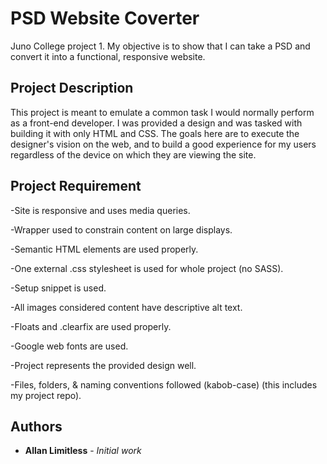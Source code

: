 # PSD Website Coverter

Juno College project 1. My objective is to show that I can take a PSD and convert it into a functional, responsive website.

## Project Description

This project is meant to emulate a common task I would normally perform as a front-end developer. I was provided a design and was tasked with building it with only HTML and CSS. The goals here are to execute the designer's vision on the web, and to build a good experience for my users regardless of the device on which they are viewing the site.

## Project Requirement

-Site is responsive and uses media queries.

-Wrapper used to constrain content on large displays.

-Semantic HTML elements are used properly.

-One external .css stylesheet is used for whole project (no SASS).

-Setup snippet is used.

-All images considered content have descriptive alt text.

-Floats and .clearfix are used properly.

-Google web fonts are used.

-Project represents the provided design well.

-Files, folders, & naming conventions followed (kabob-case) (this includes my project repo).

## Authors

* **Allan Limitless** - *Initial work* 


